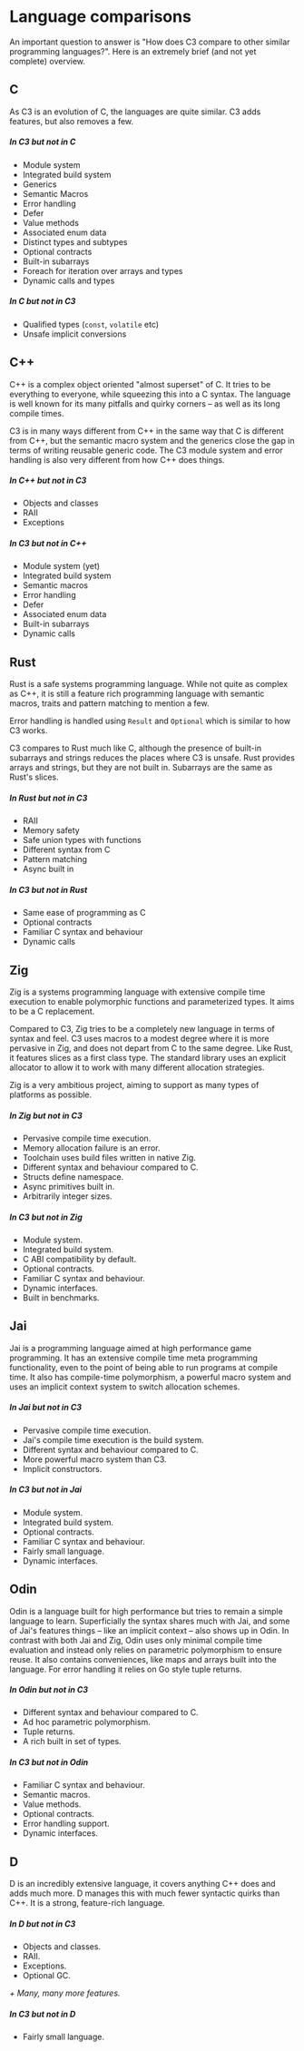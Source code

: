 # Language comparisons
An important question to answer is "How does C3 compare to other similar programming languages?".
Here is an extremely brief (and not yet complete) overview.

## C

As C3 is an evolution of C, the languages are quite similar.
C3 adds features, but also removes a few.

##### In C3 but not in C

- Module system
- Integrated build system
- Generics
- Semantic Macros
- Error handling
- Defer
- Value methods
- Associated enum data
- Distinct types and subtypes
- Optional contracts
- Built-in subarrays
- Foreach for iteration over arrays and types
- Dynamic calls and types

##### In C but not in C3

- Qualified types (`const`, `volatile` etc)
- Unsafe implicit conversions

## C++

C++ is a complex object oriented "almost superset" of C. It tries to be everything to everyone,
while squeezing this into a C syntax. The language is well known for its
many pitfalls and quirky corners – as well as its long compile times.

C3 is in many ways different from C++ in the same way that C is different from C++,
but the semantic macro system and the generics close the gap in terms of writing
reusable generic code. The C3 module system and error handling is also very
different from how C++ does things.

##### In C++ but not in C3

- Objects and classes
- RAII
- Exceptions

##### In C3 but not in C++

- Module system (yet)
- Integrated build system
- Semantic macros
- Error handling
- Defer
- Associated enum data
- Built-in subarrays
- Dynamic calls

## Rust

Rust is a safe systems programming language. While not quite as complex as C++,
it is still a feature rich programming language with semantic macros, traits and
pattern matching to mention a few.

Error handling is handled using `Result` and `Optional` which is similar to 
how C3 works.

C3 compares to Rust much like C, although the presence of built-in subarrays and 
strings reduces the places where C3 is unsafe. Rust provides arrays and strings,
but they are not built in. Subarrays are the same as Rust's slices.

##### In Rust but not in C3

- RAII
- Memory safety
- Safe union types with functions
- Different syntax from C
- Pattern matching
- Async built in

##### In C3 but not in Rust

- Same ease of programming as C
- Optional contracts
- Familiar C syntax and behaviour
- Dynamic calls

## Zig

Zig is a systems programming language with extensive compile time execution to
enable polymorphic functions and parameterized types. It aims to be a C replacement.

Compared to C3, Zig tries to be a completely new language in terms of syntax and feel.
C3 uses macros to a modest degree where it is more pervasive in Zig, and
does not depart from C to the same degree. Like Rust, it features slices as a first
class type. The standard library uses an explicit allocator to allow it to work
with many different allocation strategies.

Zig is a very ambitious project, aiming to support as many types of platforms as
possible.

##### In Zig but not in C3

- Pervasive compile time execution.
- Memory allocation failure is an error.
- Toolchain uses build files written in native Zig.
- Different syntax and behaviour compared to C.
- Structs define namespace.
- Async primitives built in.
- Arbitrarily integer sizes.

##### In C3 but not in Zig

- Module system.
- Integrated build system.
- C ABI compatibility by default.
- Optional contracts.
- Familiar C syntax and behaviour.
- Dynamic interfaces.
- Built in benchmarks.

## Jai

Jai is a programming language aimed at high performance game programming.
It has an extensive compile time meta programming functionality, even
to the point of being able to run programs at compile time. It also
has compile-time polymorphism, a powerful macro system and uses 
an implicit context system to switch allocation schemes.

##### In Jai but not in C3

- Pervasive compile time execution.
- Jai's compile time execution is the build system.
- Different syntax and behaviour compared to C.
- More powerful macro system than C3.
- Implicit constructors.

##### In C3 but not in Jai

- Module system.
- Integrated build system.
- Optional contracts.
- Familiar C syntax and behaviour.
- Fairly small language.
- Dynamic interfaces.

## Odin

Odin is a language built for high performance but tries to remain
a simple language to learn. Superficially the syntax shares much with
Jai, and some of Jai's features things – like an implicit context – also shows up
in Odin. In contrast with both Jai and Zig, Odin uses only minimal compile time evaluation
and instead only relies on parametric polymorphism to ensure reuse.
It also contains conveniences, like maps and arrays built into
the language. For error handling it relies on Go style tuple returns.

##### In Odin but not in C3

- Different syntax and behaviour compared to C.
- Ad hoc parametric polymorphism.
- Tuple returns.
- A rich built in set of types.

##### In C3 but not in Odin

- Familiar C syntax and behaviour.
- Semantic macros.
- Value methods.
- Optional contracts.
- Error handling support.
- Dynamic interfaces.

## D

D is an incredibly extensive language, it covers anything C++ does and adds much more.
D manages this with much fewer syntactic quirks than C++. It is a strong,
feature-rich language.

##### In D but not in C3

- Objects and classes.
- RAII.
- Exceptions.
- Optional GC.

*+ Many, many more features.* 

##### In C3 but not in D

- Fairly small language.